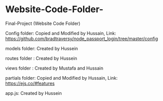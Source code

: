 # Website-Code-Folder-
Final-Project
(Website Code Folder)

Config folder: Copied and Modified by Hussain, Link: https://github.com/bradtraversy/node_passport_login/tree/master/config

models folder: Created by Hussein 

routes folder : Created by Hussein

views folder : Created by Mustafa and Hussain

partials folder: Copied and Modified by Hussain, Link: https://ejs.co/#features

app.js: Created by Hussein
